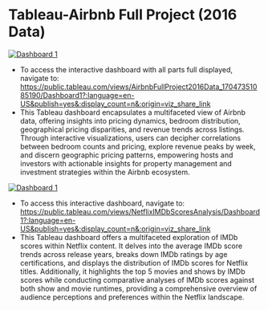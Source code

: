 # Tableau-Airbnb Full Project (2016 Data)
<div class='tableauPlaceholder' id='viz1704735175768' style='position: relative'><noscript><a href='#'><img alt='Dashboard 1 ' src='https:&#47;&#47;public.tableau.com&#47;static&#47;images&#47;Ai&#47;AirbnbFullProject2016Data_17047351085190&#47;Dashboard1&#47;1_rss.png' style='border: none' /></a></noscript><object class='tableauViz'  style='display:none;'><param name='host_url' value='https%3A%2F%2Fpublic.tableau.com%2F' /> <param name='embed_code_version' value='3' /> <param name='site_root' value='' /><param name='name' value='AirbnbFullProject2016Data_17047351085190&#47;Dashboard1' /><param name='tabs' value='no' /><param name='toolbar' value='yes' /><param name='static_image' value='https:&#47;&#47;public.tableau.com&#47;static&#47;images&#47;Ai&#47;AirbnbFullProject2016Data_17047351085190&#47;Dashboard1&#47;1.png' /> <param name='animate_transition' value='yes' /><param name='display_static_image' value='yes' /><param name='display_spinner' value='yes' /><param name='display_overlay' value='yes' /><param name='display_count' value='yes' /><param name='language' value='en-US' /><param name='filter' value='publish=yes' /></object></div>  

- To access the interactive dashboard with all parts full displayed, navigate to:  https://public.tableau.com/views/AirbnbFullProject2016Data_17047351085190/Dashboard1?:language=en-US&publish=yes&:display_count=n&:origin=viz_share_link
- This Tableau dashboard encapsulates a multifaceted view of Airbnb data, offering insights into pricing dynamics, bedroom distribution, geographical pricing disparities, and revenue trends across listings. Through interactive visualizations, users can decipher correlations between bedroom counts and pricing, explore revenue peaks by week, and discern geographic pricing patterns, empowering hosts and investors with actionable insights for property management and investment strategies within the Airbnb ecosystem.

<div class='tableauPlaceholder' id='viz1704742861460' style='position: relative'><noscript><a href='#'><img alt='Dashboard 1 ' src='https:&#47;&#47;public.tableau.com&#47;static&#47;images&#47;Ne&#47;NetflixIMDbScoresAnalysis&#47;Dashboard1&#47;1_rss.png' style='border: none' /></a></noscript><object class='tableauViz'  style='display:none;'><param name='host_url' value='https%3A%2F%2Fpublic.tableau.com%2F' /> <param name='embed_code_version' value='3' /> <param name='site_root' value='' /><param name='name' value='NetflixIMDbScoresAnalysis&#47;Dashboard1' /><param name='tabs' value='no' /><param name='toolbar' value='yes' /><param name='static_image' value='https:&#47;&#47;public.tableau.com&#47;static&#47;images&#47;Ne&#47;NetflixIMDbScoresAnalysis&#47;Dashboard1&#47;1.png' /> <param name='animate_transition' value='yes' /><param name='display_static_image' value='yes' /><param name='display_spinner' value='yes' /><param name='display_overlay' value='yes' /><param name='display_count' value='yes' /><param name='language' value='en-US' /><param name='filter' value='publish=yes' /></object></div>                

- To access this interactive dashboard, navigate to: https://public.tableau.com/views/NetflixIMDbScoresAnalysis/Dashboard1?:language=en-US&publish=yes&:display_count=n&:origin=viz_share_link
- This Tableau dashboard offers a multifaceted exploration of IMDb scores within Netflix content. It delves into the average IMDb score trends across release years, breaks down IMDb ratings by age certifications, and displays the distribution of IMDb scores for Netflix titles. Additionally, it highlights the top 5 movies and shows by IMDb scores while conducting comparative analyses of IMDb scores against both show and movie runtimes, providing a comprehensive overview of audience perceptions and preferences within the Netflix landscape.

